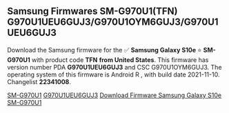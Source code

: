 <h2>Samsung Firmwares SM-G970U1(TFN) G970U1UEU6GUJ3/G970U1OYM6GUJ3/G970U1UEU6GUJ3</h2>
Download the Samsung firmware for the ✅ <strong>Samsung Galaxy S10e </strong> ⭐ <strong>SM-G970U1</strong> with product code <strong>TFN</strong> <strong> from United States</strong>. This firmware has version number PDA <strong>G970U1UEU6GUJ3</strong> and CSC G970U1OYM6GUJ3. The operating system of this firmware is Android R , with build date 2021-11-10. Changelist <strong>22341008</strong>.


[SM-G970U1](https://samfirm.shop/samsung/model/SM-G970U1)
[G970U1UEU6GUJ3](https://samfirm.shop/samsung/pda/G970U1UEU6GUJ3)
[Download Firmware Samsung Galaxy S10e SM-G970U1](https://samfirm.shop/samsung/firmware/473392)
